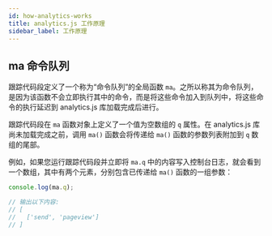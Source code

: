 ```yaml
---
id: how-analytics-works
title: analytics.js 工作原理
sidebar_label: 工作原理
---
```


## ma 命令队列

跟踪代码段定义了一个称为“命令队列”的全局函数 `ma`。之所以称其为命令队列，是因为该函数不会立即执行其中的命令，而是将这些命令加入到队列中，将这些命令的执行延迟到 analytics.js 库加载完成后进行。

跟踪代码段在 `ma` 函数对象上定义了一个值为空数组的 `q` 属性。在 analytics.js 库尚未加载完成之前，调用 `ma()` 函数会将传递给 `ma()` 函数的参数列表附加到 `q` 数组的尾部。

例如，如果您运行跟踪代码段并立即将 `ma.q` 中的内容写入控制台日志，就会看到一个数组，其中有两个元素，分别包含已传递给 `ma()` 函数的一组参数：

```javascript
console.log(ma.q);

// 输出以下内容:
// [
//   ['send', 'pageview']
// ]
```